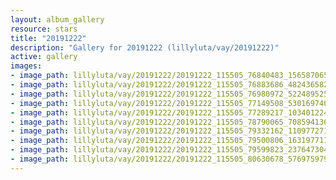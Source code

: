 ```yaml
---
layout: album_gallery
resource: stars
title: "20191222"
description: "Gallery for 20191222 (lillyluta/vay/20191222)"
active: gallery
images:
- image_path: lillyluta/vay/20191222/20191222_115505_76840483_156587065628141_6689738909418192416_n.jpg
- image_path: lillyluta/vay/20191222/20191222_115505_76883686_482436582384420_8670701982065567630_n.jpg
- image_path: lillyluta/vay/20191222/20191222_115505_76980972_522489525033067_4687142339130398563_n.jpg
- image_path: lillyluta/vay/20191222/20191222_115505_77149508_530169740912322_7470044147717957576_n.jpg
- image_path: lillyluta/vay/20191222/20191222_115505_77289217_1034012240324513_8536484460194073877_n.jpg
- image_path: lillyluta/vay/20191222/20191222_115505_78790065_708594136333224_4037266871867215214_n.jpg
- image_path: lillyluta/vay/20191222/20191222_115505_79332162_1109772716080921_2314287284779752302_n.jpg
- image_path: lillyluta/vay/20191222/20191222_115505_79500806_163197711569290_3614681849367467063_n.jpg
- image_path: lillyluta/vay/20191222/20191222_115505_79599823_2376473042464658_4974016693600512732_n.jpg
- image_path: lillyluta/vay/20191222/20191222_115505_80630678_576975979746150_6266210762151447901_n.jpg
---
```

